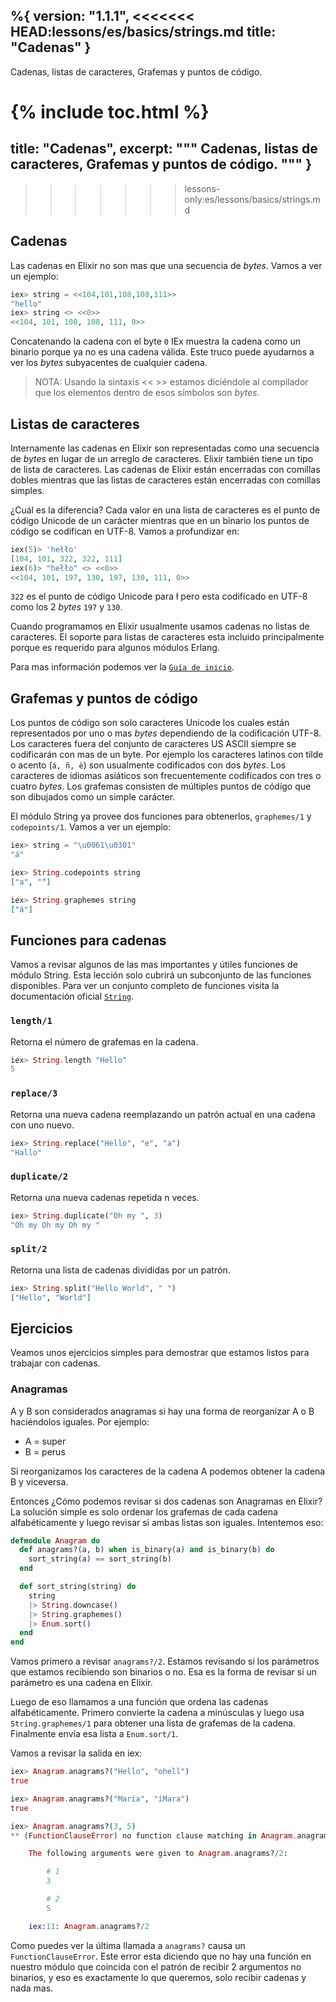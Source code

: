 %{
  version: "1.1.1",
<<<<<<< HEAD:lessons/es/basics/strings.md
  title: "Cadenas"
}
---

Cadenas, listas de caracteres, Grafemas y puntos de código.

{% include toc.html %}
=======
  title: "Cadenas",
  excerpt: """
  Cadenas, listas de caracteres, Grafemas y puntos de código.
  """
}
---
>>>>>>> lessons-only:es/lessons/basics/strings.md

## Cadenas

Las cadenas en Elixir no son mas que una secuencia de _bytes_. Vamos a ver un ejemplo:

```elixir
iex> string = <<104,101,108,108,111>>
"hello"
iex> string <> <<0>>
<<104, 101, 108, 108, 111, 0>>
```

Concatenando la cadena con el byte `0` IEx muestra la cadena como un binario porque ya no es una cadena válida. Este truco puede ayudarnos a ver los _bytes_ subyacentes de cualquier cadena.

>NOTA: Usando la sintaxis << >> estamos diciéndole al compilador que los elementos dentro de esos símbolos son _bytes_.

## Listas de caracteres

Internamente las cadenas en Elixir son representadas como una secuencia de _bytes_ en lugar de un arreglo de caracteres. Elixir también tiene un tipo de lista de caracteres. Las cadenas de Elixir están encerradas con comillas dobles mientras que las listas de caracteres están encerradas con comillas simples.

¿Cuál es la diferencia? Cada valor en una lista de caracteres es el punto de código Unicode de un carácter mientras que en un binario los puntos de código se codifican en UTF-8. Vamos a profundizar en:

```elixir
iex(5)> 'hełło'
[104, 101, 322, 322, 111]
iex(6)> "hełło" <> <<0>>
<<104, 101, 197, 130, 197, 130, 111, 0>>
```

`322` es el punto de código Unicode para ł pero esta codificado en UTF-8 como los 2 _bytes_ `197` y `130`.

Cuando programamos en Elixir usualmente usamos cadenas no listas de caracteres. El soporte para listas de caracteres esta incluido principalmente porque es requerido para algunos módulos Erlang.

Para mas información podemos ver la [`Guía de inicio`](http://elixir-lang.org/getting-started/binaries-strings-and-char-lists.html).

## Grafemas y puntos de código

Los puntos de código son solo caracteres Unicode los cuales están representados por uno o mas _bytes_ dependiendo de la codificación UTF-8. Los caracteres fuera del conjunto de caracteres US ASCII siempre se codificarán con mas de un byte. Por ejemplo los caracteres latinos con tilde o acento (`á, ñ, è`) son usualmente codificados con dos _bytes_. Los caracteres de idiomas asiáticos son frecuentemente codificados con tres o cuatro _bytes_. Los grafemas consisten de múltiples puntos de código que son dibujados como un simple carácter.

El módulo String ya provee dos funciones para obtenerlos, `graphemes/1` y `codepoints/1`. Vamos a ver un ejemplo:

```elixir
iex> string = "\u0061\u0301"
"á"

iex> String.codepoints string
["a", "́"]

iex> String.graphemes string
["á"]
```

## Funciones para cadenas

Vamos a revisar algunos de las mas importantes y útiles funciones de módulo String. Esta lección solo cubrirá un subconjunto de las funciones disponibles. Para ver un conjunto completo de funciones visita la documentación oficial [`String`](https://hexdocs.pm/elixir/String.html).

### `length/1`

Retorna el número de grafemas en la cadena.

```elixir
iex> String.length "Hello"
5
```

### `replace/3`

Retorna una nueva cadena reemplazando un patrón actual en una cadena con uno nuevo.

```elixir
iex> String.replace("Hello", "e", "a")
"Hallo"
```

### `duplicate/2`

Retorna una nueva cadenas repetida n veces.

```elixir
iex> String.duplicate("Oh my ", 3)
"Oh my Oh my Oh my "
```

### `split/2`

Retorna una lista de cadenas divididas por un patrón.

```elixir
iex> String.split("Hello World", " ")
["Hello", "World"]
```

## Ejercicios

Veamos unos ejercicios simples para demostrar que estamos listos para trabajar con cadenas.

### Anagramas

A y B son considerados anagramas si hay una forma de reorganizar A o B haciéndolos iguales. Por ejemplo:

+ A = super
+ B = perus

Si reorganizamos los caracteres de la cadena A podemos obtener la cadena B y viceversa.

Entonces ¿Cómo podemos revisar si dos cadenas son Anagramas en Elixir? La solución simple es solo ordenar los grafemas de cada cadena alfabéticamente y luego revisar si ambas listas son iguales. Intentemos eso:

```elixir
defmodule Anagram do
  def anagrams?(a, b) when is_binary(a) and is_binary(b) do
    sort_string(a) == sort_string(b)
  end

  def sort_string(string) do
    string
    |> String.downcase()
    |> String.graphemes()
    |> Enum.sort()
  end
end
```

Vamos primero a revisar `anagrams?/2`. Estamos revisando si los parámetros que estamos recibiendo son binarios o no. Esa es la forma de revisar si un parámetro es una cadena en Elixir.

Luego de eso llamamos a una función que ordena las cadenas alfabéticamente. Primero convierte la cadena a minúsculas y luego usa `String.graphemes/1` para obtener una lista de grafemas de la cadena. Finalmente envía esa lista a `Enum.sort/1`. 

Vamos a revisar la salida en iex:

```elixir
iex> Anagram.anagrams?("Hello", "ohell")
true

iex> Anagram.anagrams?("María", "íMara")
true

iex> Anagram.anagrams?(3, 5)
** (FunctionClauseError) no function clause matching in Anagram.anagrams?/2

    The following arguments were given to Anagram.anagrams?/2:

        # 1
        3

        # 2
        5

    iex:11: Anagram.anagrams?/2
```

Como puedes ver la última llamada a `anagrams?` causa un `FunctionClauseError`. Este error esta diciendo que no hay una función en nuestro módulo que coincida con el patrón de recibir 2 argumentos no binarios, y eso es exactamente lo que queremos, solo recibir cadenas y nada mas.
